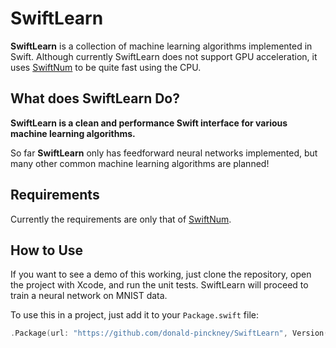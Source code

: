 # SwiftLearn
**SwiftLearn** is a collection of machine learning algorithms implemented in Swift. 
Although currently SwiftLearn does not support GPU acceleration, it uses [SwiftNum](https://github.com/donald-pinckney/SwiftNum) to be quite fast using the CPU.

## What does SwiftLearn Do?
**SwiftLearn is a clean and performance Swift interface for various machine learning algorithms.**

So far **SwiftLearn** only has feedforward neural networks implemented, but many other common machine learning algorithms are planned!

## Requirements
Currently the requirements are only that of [SwiftNum](https://github.com/donald-pinckney/SwiftNum).

## How to Use
If you want to see a demo of this working, just clone the repository, open the project with Xcode, and run the unit tests.
SwiftLearn will proceed to train a neural network on MNIST data.

To use this in a project, just add it to your `Package.swift` file:
```swift
.Package(url: "https://github.com/donald-pinckney/SwiftLearn", Version(x, y, z))
```
